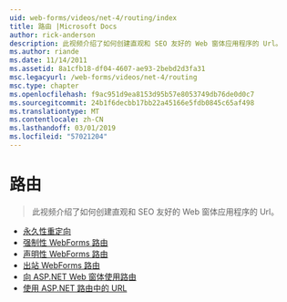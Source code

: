 ```yaml
---
uid: web-forms/videos/net-4/routing/index
title: 路由 |Microsoft Docs
author: rick-anderson
description: 此视频介绍了如何创建直观和 SEO 友好的 Web 窗体应用程序的 Url。
ms.author: riande
ms.date: 11/14/2011
ms.assetid: 8a1cfb18-df04-4607-ae93-2bebd2d3fa31
msc.legacyurl: /web-forms/videos/net-4/routing
msc.type: chapter
ms.openlocfilehash: f9ac951d9ea8153d95b57e8053749db76de0d0c7
ms.sourcegitcommit: 24b1f6decbb17bb22a45166e5fdb0845c65af498
ms.translationtype: MT
ms.contentlocale: zh-CN
ms.lasthandoff: 03/01/2019
ms.locfileid: "57021204"
---
```

<a name="routing"></a>路由
====================
> 此视频介绍了如何创建直观和 SEO 友好的 Web 窗体应用程序的 Url。


- [永久性重定向](aspnet-4-quick-hit-permanent-redirect.md)
- [强制性 WebForms 路由](aspnet-4-quick-hit-imperative-webforms-routing.md)
- [声明性 WebForms 路由](aspnet-4-quick-hit-declarative-webforms-routing.md)
- [出站 WebForms 路由](aspnet-4-quick-hit-outbound-webforms-routing.md)
- [向 ASP.NET Web 窗体使用路由](how-do-i-use-routing-with-aspnet-web-forms.md)
- [使用 ASP.NET 路由中的 URL](how-do-i-work-with-urls-in-aspnet-routing.md)
